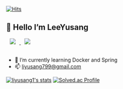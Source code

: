 

[![Hits](https://hits.seeyoufarm.com/api/count/incr/badge.svg?url=https%3A%2F%2Fgithub.com%2Fliyusang1&count_bg=%2379C83D&title_bg=%23555555&icon=datadog.svg&icon_color=%23FAFFFE&title=Hello!&edge_flat=false)](https://hits.seeyoufarm.com)

## 👋 Hello I’m LeeYusang 

<a href="https://instagram.com/liyusang1">
    <img 
        src="http://img.shields.io/badge/-Instagram-black?style=flat&logo=Instagram&link=https://instagram.com/alpox.dev/"
        style="height : auto; margin-left : 10px; margin-right : 10px;"/>
</a> 
<a href="https://yusang.tistory.com/">
    <img 
        src="http://img.shields.io/badge/-Tech%20Blog-655ced?style=flat&logo=github&link=https://alpox.kr"
        style="height : auto; margin-left : 10px; margin-right : 10px;"/>
</a>

<br>
<br>

- 🌱 I’m currently learning Docker and Spring
- 📫 liyusang799@gmail.com




[![liyusang1's stats](https://github-readme-stats.vercel.app/api?username=liyusang1&show_icons=true&hide=issues&theme=dark)](https://github.com/anuraghazra/github-readme-stats) [![Solved.ac Profile](http://mazassumnida.wtf/api/v2/generate_badge?boj=liyusang1)](https://solved.ac/liyusang1/)
<!--
**liyusang1/liyusang1** is a ✨ _special_ ✨ repository because its `README.md` (this file) appears on your GitHub profile.
[![liyusang1's stats](https://github-readme-stats.vercel.app/api?username=liyusang1&show_icons=true&hide=issues)](https://github.com/anuraghazra/github-readme-stats)
[![Top Langs](https://github-readme-stats.vercel.app/api/top-langs/?username=liyusang1&layout=compact)](https://github.com/anuraghazra/github-readme-stats)
Here are some ideas to get you started:
[![Anurag's github stats](https://github-readme-stats.vercel.app/api?username=liyusang1&show_icons=true&theme=radical)](https://github.com/anuraghazra/github-readme-stats)
[![Solved.ac Profile](http://mazassumnida.wtf/api/v2/generate_badge?boj=id)](https://solved.ac/id/)
- 🔭 I’m currently working on ...
- 🌱 I’m currently learning ...
- 👯 I’m looking to collaborate on ...
- 🤔 I’m looking for help with ...
- 💬 Ask me about ...
- 📫 How to reach me: ...
- 😄 Pronouns: ...
- ⚡ Fun fact: ...

## 🥇 GitHub Stats

## 👩‍💻 Tech Stack

<img style="margin: 10px" src="https://profilinator.rishav.dev/skills-assets/python-original.svg" alt="Python" height="50" />  <img style="margin: 10px" src="https://profilinator.rishav.dev/skills-assets/java-original-wordmark.svg" alt="Java" height="75" />  <img style="margin: 10px" src="https://profilinator.rishav.dev/skills-assets/javascript-original.svg" alt="JavaScript" height="50" />  <img style="margin: 10px" src="https://profilinator.rishav.dev/skills-assets/cplusplus-original.svg" alt="C++" height="50" />  
<br>
<img style="margin: 10px" src="https://profilinator.rishav.dev/skills-assets/nodejs-original-wordmark.svg" alt="Node.js" height="75" />   <img style="margin: 10px" src="https://profilinator.rishav.dev/skills-assets/springio-icon.svg" alt="Spring" height="50" />       <img style="margin: 10px" src="https://profilinator.rishav.dev/skills-assets/nginx-original.svg" alt="Nginx" height="50" />  <img style="margin: 10px" src="https://profilinator.rishav.dev/skills-assets/mysql-original-wordmark.svg" alt="MySQL" height="50" />     <img style="margin: 10px" src="https://profilinator.rishav.dev/skills-assets/mariadb.png" alt="Maria DB" height="50" />  
<br>
<img style="margin: 10px" src="https://profilinator.rishav.dev/skills-assets/amazonwebservices-original-wordmark.svg" alt="AWS" height="50" />   <img style="margin: 10px" src="https://profilinator.rishav.dev/skills-assets/jenkins-icon.svg" alt="Jenkins" height="50" />  <img style="margin: 10px" src="https://profilinator.rishav.dev/skills-assets/docker-original-wordmark.svg" alt="Docker" height="50" />  

-->

